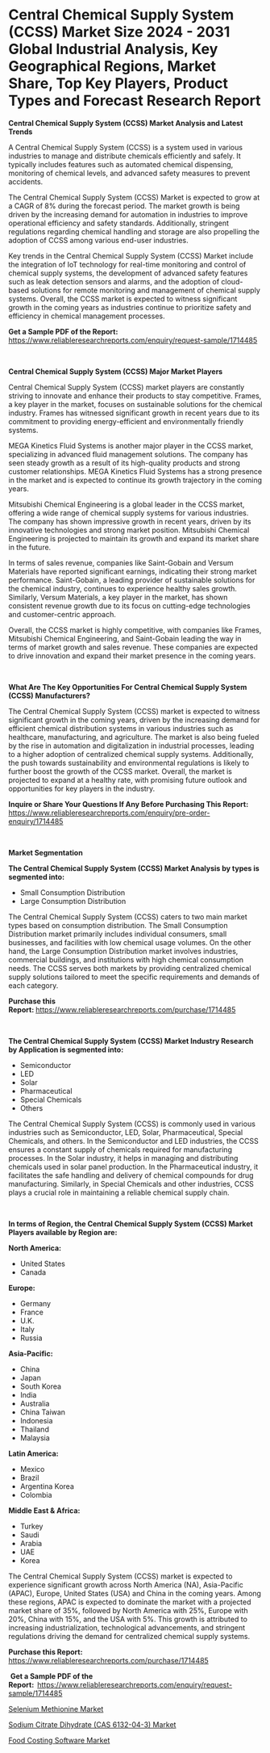 <p><h1>Central Chemical Supply System (CCSS) Market Size 2024 - 2031 Global Industrial Analysis, Key Geographical Regions, Market Share, Top Key Players, Product Types and Forecast Research Report</h1></p><p><strong>Central Chemical Supply System (CCSS) Market Analysis and Latest Trends</strong></p>
<p><p>A Central Chemical Supply System (CCSS) is a system used in various industries to manage and distribute chemicals efficiently and safely. It typically includes features such as automated chemical dispensing, monitoring of chemical levels, and advanced safety measures to prevent accidents.</p><p>The Central Chemical Supply System (CCSS) Market is expected to grow at a CAGR of 8% during the forecast period. The market growth is being driven by the increasing demand for automation in industries to improve operational efficiency and safety standards. Additionally, stringent regulations regarding chemical handling and storage are also propelling the adoption of CCSS among various end-user industries.</p><p>Key trends in the Central Chemical Supply System (CCSS) Market include the integration of IoT technology for real-time monitoring and control of chemical supply systems, the development of advanced safety features such as leak detection sensors and alarms, and the adoption of cloud-based solutions for remote monitoring and management of chemical supply systems. Overall, the CCSS market is expected to witness significant growth in the coming years as industries continue to prioritize safety and efficiency in chemical management processes.</p></p>
<p><strong>Get a Sample PDF of the Report:&nbsp;</strong> <a href="https://www.reliableresearchreports.com/enquiry/request-sample/1714485">https://www.reliableresearchreports.com/enquiry/request-sample/1714485</a></p>
<p>&nbsp;</p>
<p><strong>Central Chemical Supply System (CCSS) Major Market Players</strong></p>
<p><p>Central Chemical Supply System (CCSS) market players are constantly striving to innovate and enhance their products to stay competitive. Frames, a key player in the market, focuses on sustainable solutions for the chemical industry. Frames has witnessed significant growth in recent years due to its commitment to providing energy-efficient and environmentally friendly systems.</p><p>MEGA Kinetics Fluid Systems is another major player in the CCSS market, specializing in advanced fluid management solutions. The company has seen steady growth as a result of its high-quality products and strong customer relationships. MEGA Kinetics Fluid Systems has a strong presence in the market and is expected to continue its growth trajectory in the coming years.</p><p>Mitsubishi Chemical Engineering is a global leader in the CCSS market, offering a wide range of chemical supply systems for various industries. The company has shown impressive growth in recent years, driven by its innovative technologies and strong market position. Mitsubishi Chemical Engineering is projected to maintain its growth and expand its market share in the future.</p><p>In terms of sales revenue, companies like Saint-Gobain and Versum Materials have reported significant earnings, indicating their strong market performance. Saint-Gobain, a leading provider of sustainable solutions for the chemical industry, continues to experience healthy sales growth. Similarly, Versum Materials, a key player in the market, has shown consistent revenue growth due to its focus on cutting-edge technologies and customer-centric approach.</p><p>Overall, the CCSS market is highly competitive, with companies like Frames, Mitsubishi Chemical Engineering, and Saint-Gobain leading the way in terms of market growth and sales revenue. These companies are expected to drive innovation and expand their market presence in the coming years.</p></p>
<p>&nbsp;</p>
<p><strong>What Are The Key Opportunities For Central Chemical Supply System (CCSS) Manufacturers?</strong></p>
<p><p>The Central Chemical Supply System (CCSS) market is expected to witness significant growth in the coming years, driven by the increasing demand for efficient chemical distribution systems in various industries such as healthcare, manufacturing, and agriculture. The market is also being fueled by the rise in automation and digitalization in industrial processes, leading to a higher adoption of centralized chemical supply systems. Additionally, the push towards sustainability and environmental regulations is likely to further boost the growth of the CCSS market. Overall, the market is projected to expand at a healthy rate, with promising future outlook and opportunities for key players in the industry.</p></p>
<p><strong>Inquire or Share Your Questions If Any Before Purchasing This Report:</strong> <a href="https://www.reliableresearchreports.com/enquiry/pre-order-enquiry/1714485">https://www.reliableresearchreports.com/enquiry/pre-order-enquiry/1714485</a></p>
<p>&nbsp;</p>
<p><strong>Market Segmentation</strong></p>
<p><strong>The Central Chemical Supply System (CCSS) Market Analysis by types is segmented into:</strong></p>
<p><ul><li>Small Consumption Distribution</li><li>Large Consumption Distribution</li></ul></p>
<p><p>The Central Chemical Supply System (CCSS) caters to two main market types based on consumption distribution. The Small Consumption Distribution market primarily includes individual consumers, small businesses, and facilities with low chemical usage volumes. On the other hand, the Large Consumption Distribution market involves industries, commercial buildings, and institutions with high chemical consumption needs. The CCSS serves both markets by providing centralized chemical supply solutions tailored to meet the specific requirements and demands of each category.</p></p>
<p><strong>Purchase this Report:&nbsp;</strong><a href="https://www.reliableresearchreports.com/purchase/1714485">https://www.reliableresearchreports.com/purchase/1714485</a></p>
<p>&nbsp;</p>
<p><strong>The Central Chemical Supply System (CCSS) Market Industry Research by Application is segmented into:</strong></p>
<p><ul><li>Semiconductor</li><li>LED</li><li>Solar</li><li>Pharmaceutical</li><li>Special Chemicals</li><li>Others</li></ul></p>
<p><p>The Central Chemical Supply System (CCSS) is commonly used in various industries such as Semiconductor, LED, Solar, Pharmaceutical, Special Chemicals, and others. In the Semiconductor and LED industries, the CCSS ensures a constant supply of chemicals required for manufacturing processes. In the Solar industry, it helps in managing and distributing chemicals used in solar panel production. In the Pharmaceutical industry, it facilitates the safe handling and delivery of chemical compounds for drug manufacturing. Similarly, in Special Chemicals and other industries, CCSS plays a crucial role in maintaining a reliable chemical supply chain.</p></p>
<p>&nbsp;</p>
<p><strong>In terms of Region, the Central Chemical Supply System (CCSS) Market Players available by Region are:</strong></p>
<p>
    <p> <strong> North America: </strong>
        <ul>
            <li>United States</li>
            <li>Canada</li>
        </ul>
        </p> 
    <p> <strong> Europe: </strong>
        <ul>
            <li>Germany</li>
            <li>France</li>
            <li>U.K.</li>
            <li>Italy</li>
            <li>Russia</li>
        </ul>
        </p> 
    <p> <strong> Asia-Pacific: </strong>
        <ul>
            <li>China</li>
            <li>Japan</li>
            <li>South Korea</li>
            <li>India</li>
            <li>Australia</li>
            <li>China Taiwan</li>
            <li>Indonesia</li>
            <li>Thailand</li>
            <li>Malaysia</li>
        </ul>
        </p> 
    <p> <strong> Latin America: </strong>
        <ul>
            <li>Mexico</li>
            <li>Brazil</li>
            <li>Argentina Korea</li>
            <li>Colombia</li>
        </ul>
        </p> 
    <p> <strong> Middle East & Africa: </strong>
        <ul>
            <li>Turkey</li>
            <li>Saudi</li>
            <li>Arabia</li>
            <li>UAE</li>
            <li>Korea</li>
        </ul>
    </p>
    </p>
<p><p>The Central Chemical Supply System (CCSS) market is expected to experience significant growth across North America (NA), Asia-Pacific (APAC), Europe, United States (USA) and China in the coming years. Among these regions, APAC is expected to dominate the market with a projected market share of 35%, followed by North America with 25%, Europe with 20%, China with 15%, and the USA with 5%. This growth is attributed to increasing industrialization, technological advancements, and stringent regulations driving the demand for centralized chemical supply systems.</p></p>
<p><strong>Purchase this Report: </strong><a href="https://www.reliableresearchreports.com/purchase/1714485">https://www.reliableresearchreports.com/purchase/1714485</a></p>
<p>&nbsp;<strong>Get a Sample PDF of the Report:&nbsp;&nbsp;</strong><a href="https://www.reliableresearchreports.com/enquiry/request-sample/1714485">https://www.reliableresearchreports.com/enquiry/request-sample/1714485</a></p>
<p><strong></strong></p>
<p><p><a href="https://github.com/wusalecollins540tpqoz/Market-Research-Report-List-1/blob/main/selenium-methionine-market.md">Selenium Methionine Market</a></p><p><a href="https://github.com/pjcfca/Market-Research-Report-List-1/blob/main/sodium-citrate-dihydrate-cas-6132-04-3-market.md">Sodium Citrate Dihydrate (CAS 6132-04-3) Market</a></p><p><a href="https://github.com/kathiaseamanalvaradovlprc2h/Market-Research-Report-List-1/blob/main/food-costing-software-market.md">Food Costing Software Market</a></p></p>